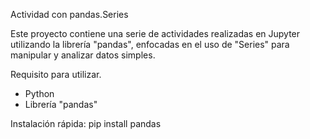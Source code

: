 Actividad con pandas.Series

Este proyecto contiene una serie de actividades realizadas en 
Jupyter utilizando la librería "pandas", enfocadas en el uso de "Series" 
para manipular y analizar datos simples.

Requisito para utilizar.
- Python
- Librería "pandas"

Instalación rápida:
    pip install pandas

